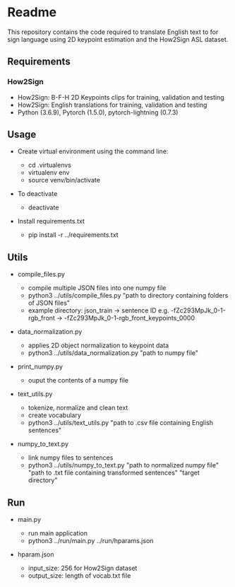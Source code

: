 # Readme

This repository contains the code required to translate English text to for sign language using 2D keypoint estimation and the How2Sign ASL dataset.

## Requirements

### How2Sign
- How2Sign: B-F-H 2D Keypoints clips for training, validation and testing
- How2Sign: English translations for training, validation and testing
- Python (3.6.9), Pytorch (1.5.0), pytorch-lightning (0.7.3)

## Usage
- Create virtual environment using the command line: 
    - cd .virtualenvs
    - virtualenv env
    - source venv/bin/activate
- To deactivate
    - deactivate 

- Install requirements.txt
    - pip install -r ../requirements.txt

## Utils
- compile_files.py
    - compile multiple JSON files into one numpy file
    - python3 ../utils/compile_files.py "path to directory containing folders of JSON files" 
    - example directory: json_train -> sentence ID e.g. -fZc293MpJk_0-1-rgb_front ->  -fZc293MpJk_0-1-rgb_front_keypoints_0000

- data_normalization.py 
    - applies 2D object normalization to keypoint data
    - python3 ../utils/data_normalization.py "path to numpy file" 

- print_numpy.py
    - ouput the contents of a numpy file 

- text_utils.py
    - tokenize, normalize and clean text 
    - create vocabulary
    - python3 ../utils/text_utils.py "path to .csv file containing English sentences"

- numpy_to_text.py
    - link numpy files to sentences
    - python3 ../utils/numpy_to_text.py "path to normalized numpy file" "path to .txt file containing transformed sentences" "target directory"

## Run 

- main.py
    - run main application
    - python3 ../run/main.py ../run/hparams.json

- hparam.json
    - input_size: 256 for How2Sign dataset
    - output_size: length of vocab.txt file